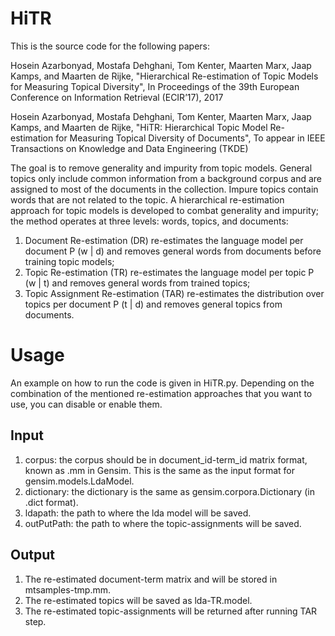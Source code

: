 # HiTR

This is the source code for the following papers:

Hosein Azarbonyad, Mostafa Dehghani, Tom Kenter, Maarten Marx, Jaap Kamps, and Maarten de Rijke, "Hierarchical Re-estimation of Topic Models for Measuring Topical Diversity", In Proceedings of the 39th European Conference on Information Retrieval (ECIR’17), 2017 

Hosein Azarbonyad, Mostafa Dehghani, Tom Kenter, Maarten Marx, Jaap Kamps, and Maarten de Rijke, "HiTR: Hierarchical Topic Model Re-estimation for Measuring Topical Diversity of Documents", To appear in IEEE Transactions on Knowledge and Data Engineering (TKDE)

The goal is to remove generality and impurity from topic models. General topics only include common information from a background corpus and are assigned to most of the documents in the collection. Impure topics contain words that are not related to the topic. A hierarchical re-estimation approach for topic models is developed to combat generality and impurity; the method operates at three levels: words, topics, and documents:

1. Document Re-estimation (DR) re-estimates the language model per document P (w | d) and removes general words from documents before training topic models; 
2. Topic Re-estimation (TR) re-estimates the language model per topic P (w | t) and removes general words from trained topics; 
3. Topic Assignment Re-estimation (TAR) re-estimates the distribution over topics per document P (t | d) and removes general topics from documents.

# Usage

An example on how to run the code is given in HiTR.py. Depending on the combination of the mentioned re-estimation approaches that you want to use, you can disable or enable them. 

## Input
1. corpus: the corpus should be in document_id-term_id matrix format, known as .mm in Gensim. This is the same as the input format for gensim.models.LdaModel.
2. dictionary: the dictionary is the same as gensim.corpora.Dictionary (in .dict format).
3. ldapath: the path to where the lda model will be saved.
4. outPutPath: the path to where the topic-assignments will be saved.

## Output
1. The re-estimated document-term matrix and will be stored in mtsamples-tmp.mm.
2. The re-estimated topics will be saved as lda-TR.model.
3. The re-estimated topic-assignments will be returned after running TAR step. 
